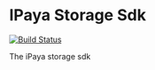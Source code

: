 # IPaya Storage Sdk

[![Build Status](https://travis-ci.org/iPaya/iPaya-storage-sdk.svg?branch=master)](https://travis-ci.org/iPaya/iPaya-storage-sdk)

The iPaya storage sdk
